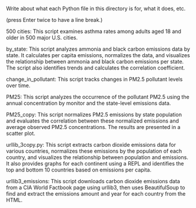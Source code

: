 Write about what each Python file in this directory is for, what it does, etc.

(press Enter twice to have a line break.)

500 cities: This script examines asthma rates among adults aged 18 and older in 500 major U.S. cities.

by_state: This script analyzes ammonia and black carbon emissions data by state. It calculates per capita emissions, normalizes the data, and visualizes the relationship between ammonia and black carbon emissions per state. The script also identifies trends and calculates the correlation coefficient.

change_in_pollutant: This script tracks changes in PM2.5 pollutant levels over time.

PM25: This script analyzes the occurrence of the pollutant PM2.5 using the annual concentration by monitor and the state-level emissions data.

PM25_copy: This script normalizes PM2.5 emissions by state population and evaluates the correlation between these normalized emissions and average observed PM2.5 concentrations. The results are presented in a scatter plot.

urllib_3copy.py: This script extracts carbon dioxide emissions data for various countries, normalizes these emissions by the population of each country, and visualizes the relationship between population and emissions. It also provides graphs for each continent using a REPL and identifies the top and bottom 10 countries based on emissions per capita.

urllib3_emissions: This script downloads carbon dioxide emissions data from a CIA World Factbook page using urllib3, then uses BeautifulSoup to find and extract the emissions amount and year for each country from the HTML.